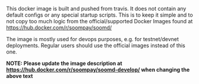 This docker image is built and pushed from travis. It does not contain any default configs or any
special startup scripts. This is to keep it simple and to not copy too much logic from the
official/supported Docker Images found at https://hub.docker.com/r/soompay/soomd/

The image is mostly used for devops purposes, e.g. for testnet/devnet deployments. Regular users
should use the official images instead of this one.

**NOTE: Please update the image description at https://hub.docker.com/r/soompay/soomd-develop/ when changing the above text**